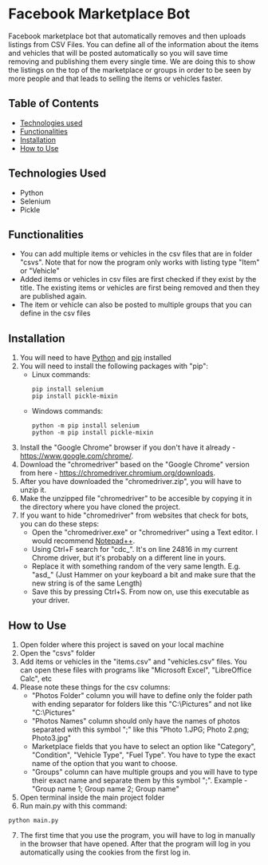 # Facebook Marketplace Bot

Facebook marketplace bot that automatically removes and then uploads listings from CSV Files. You can define all of the information about the items and vehicles that will be posted automatically so you will save time removing and publishing them every single time. We are doing this to show the listings on the top of the marketplace or groups in order to be seen by more people and that leads to selling the items or vehicles faster.

## Table of Contents
- [Technologies used](#technologies-used)
- [Functionalities](#functionalities)
- [Installation](#installation)
- [How to Use](#how-to-use)

## Technologies Used
- Python
- Selenium
- Pickle

## Functionalities
- You can add multiple items or vehicles in the csv files that are in folder "csvs". Note that for now the program only works with listing type "Item" or "Vehicle"
- Added items or vehicles in csv files are first checked if they exist by the title. The existing items or vehicles are first being removed and then they are published again.
- The item or vehicle can also be posted to multiple groups that you can define in the csv files

## Installation
1. You will need to have [Python](https://www.python.org/downloads/) and [pip](https://pip.pypa.io/en/stable/installation/) installed
2. You will need to install the following packages with "pip":
    - Linux commands:
      ```
      pip install selenium
      pip install pickle-mixin
      ```
    - Windows commands:
      ```
      python -m pip install selenium
      python -m pip install pickle-mixin
      ```
3. Install the "Google Chrome" browser if you don't have it already - https://www.google.com/chrome/.
4. Download the "chromedriver" based on the "Google Chrome" version from here - https://chromedriver.chromium.org/downloads.
5. After you have downloaded the "chromedriver.zip", you will have to unzip it.
6. Make the unzipped file "chromedriver" to be accesible by copying it in the directory where you have cloned the project.
7. If you want to hide "chromedriver" from websites that check for bots, you can do these steps:
	- Open the "chromedriver.exe" or "chromedriver" using a Text editor. I would recommend [Notepad++](https://notepad-plus-plus.org/downloads/).
	- Using Ctrl+F search for "cdc_". It's on line 24816 in my current Chrome driver, but it's probably on a different line in yours.
	- Replace it with something random of the very same length. E.g. "asd_" (Just Hammer on your keyboard a bit and make sure that the new string is of the same Length)
	- Save this by pressing Ctrl+S. From now on, use this executable as your driver.

## How to Use
1. Open folder where this project is saved on your local machine
2. Open the "csvs" folder
3. Add items or vehicles in the "items.csv" and "vehicles.csv" files. You can open these files with programs like "Microsoft Excel", "LibreOffice Calc", etc
4. Please note these things for the csv columns:
	- "Photos Folder" column you will have to define only the folder path with ending separator for folders like this "C:\Pictures\" and not like "C:\Pictures"
	- "Photos Names" column should only have the names of photos separated with this symbol ";" like this "Photo 1.JPG; Photo 2.png; Photo3.jpg"
	- Marketplace fields that you have to select an option like "Category", "Condition", "Vehicle Type", "Fuel Type". You have to type the exact name of the option that you want to choose.
	- "Groups" column can have multiple groups and you will have to type their exact name and separate them by this symbol ";". Example - "Group name 1; Group name 2; Group name"
5. Open terminal inside the main project folder
6. Run main.py with this command:
  ```
  python main.py
  ```
7. The first time that you use the program, you will have to log in manually in the browser that have opened. After that the program will log in you automatically using the cookies from the first log in.
